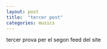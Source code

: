 ```yaml
---
layout: post
title:  "tercer post"
categories: musics
---
```

 
tercer prova per el segon feed del site


